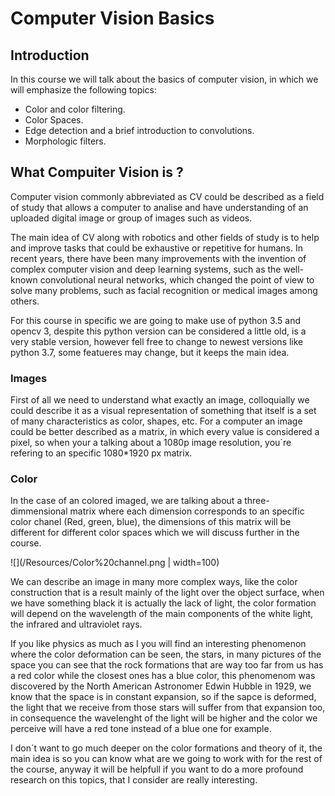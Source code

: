 #  Computer Vision Basics

## Introduction 

In this course we will talk about the basics of computer vision, in which we will emphasize the following topics:

- Color and color filtering.
- Color Spaces.
- Edge detection and a brief introduction to convolutions.
- Morphologic filters. 


## What Compuiter Vision is ? 

Computer vision commonly abbreviated as CV could be described as a field of study that allows a computer to analise and have understanding of an uploaded digital image or group of images such as videos. 

The main idea of ​​CV along with robotics and other fields of study is to help and improve tasks that could be exhaustive or repetitive for humans. In recent years, there have been many improvements with the invention of complex computer vision and deep learning systems, such as the well-known convolutional neural networks, which changed the point of view to solve many problems, such as facial recognition or medical images among others. 

For this course in specific we are going to make use of python 3.5 and opencv 3, despite this python version can be considered a little old, is a very stable version, however fell free to change to newest versions like python 3.7, some featueres may change, but it keeps the main idea. 


### Images

First of all we need to understand what exactly an image, colloquially we could describe it as a visual representation of something that itself is a set of many characteristics as color, shapes, etc. For a computer an image could be better described as a matrix, in which every value is considered a pixel, so when your a talking about a 1080p image resolution, you´re refering to an specific 1080*1920 px matrix.

### Color 

In the case of an colored imaged, we are talking about a three-dimmensional matrix where each dimension corresponds to an specific color chanel (Red, green, blue), the dimensions of this matrix will be different for different color spaces which we will discuss further in the course. 

![](/Resources/Color%20channel.png | width=100)

We can describe an image in many more complex ways, like the color construction that is a result mainly of the light over the object surface, when we have something black it is actually the lack of light, the color formation will depend on the wavelength of the main components of the white light, the infrared and ultraviolet rays. 

If you like physics as much as I you will find an interesting phenomenon where the color deformation can be seen, the stars, in many pictures of the space you can see that the rock formations that are way too far from us has a red color while the closest ones has a blue color, this phenomenom was discovered by the North American Astronomer Edwin Hubble in 1929, we know that the space is in constant expansion, so if the sapce is deformed, the light that we receive from those stars will suffer from that expansion too, in consequence the wavelenght of the light will be higher and the color we perceive will have a red tone instead of a blue one for example. 

I don´t want to go much deeper on the color formations and theory of it, the main idea is so you can know what are we going to work with for the rest of the course, anyway it will be helpfull if you want to do a more profound research on this topics, that I consider are really interesting. 


